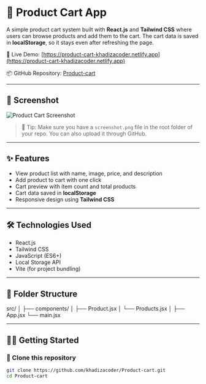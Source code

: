 # 🛒 Product Cart App

A simple product cart system built with **React.js** and **Tailwind CSS** where users can browse products and add them to the cart. The cart data is saved in **localStorage**, so it stays even after refreshing the page.

🚀 Live Demo: [https://product-cart-khadizacoder.netlify.app](https://product-cart-khadizacoder.netlify.app)

📦 GitHub Repository: [Product-cart](https://github.com/khadizacoder/Product-cart)

---

## 📸 Screenshot

![Product Cart Screenshot](./screenshot.png)

> 📝 Tip: Make sure you have a `screenshot.png` file in the root folder of your repo. You can also upload it through GitHub.

---

## ✨ Features

- View product list with name, image, price, and description
- Add product to cart with one click
- Cart preview with item count and total products
- Cart data saved in **localStorage**
- Responsive design using **Tailwind CSS**

---

## 🛠️ Technologies Used

- React.js
- Tailwind CSS
- JavaScript (ES6+)
- Local Storage API
- Vite (for project bundling)

---

## 📁 Folder Structure

src/
│
├── components/
│ ├── Product.jsx
│ └── Products.jsx
│
├── App.jsx
└── main.jsx

---

## 🧑‍💻 Getting Started

### 📌 Clone this repository

```bash
git clone https://github.com/khadizacoder/Product-cart.git
cd Product-cart
